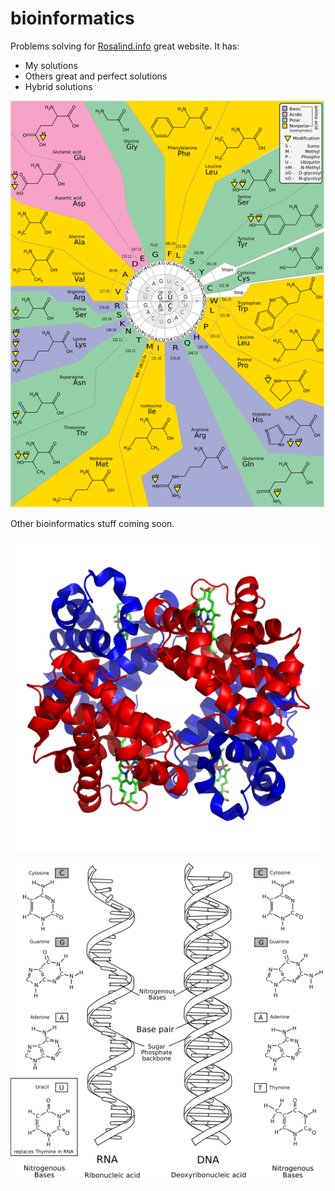 # bioinformatics

Problems solving for [Rosalind.info](http://rosalind.info/problems/locations/) great website. It has:
* My solutions
* Others great and perfect solutions
* Hybrid solutions

![Alt text](pics/genetic_code.png?raw=true "RNA Strings")

Other bioinformatics stuff coming soon.

![Alt text](pics/hemoglobin.png?raw=true "Hemoglobin")

![Alt text](pics/nucleic_acids.png?raw=true "Nucleic acids")
